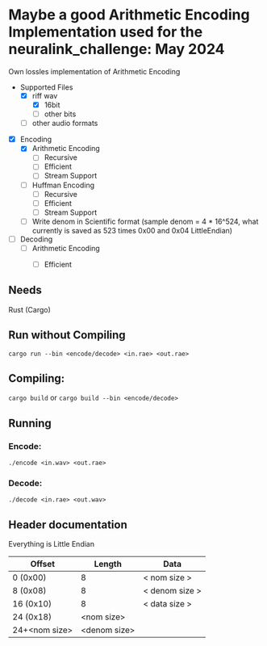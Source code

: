 # Maybe a good Arithmetic Encoding Implementation used for the neuralink_challenge: May 2024

Own lossles implementation of Arithmetic Encoding

- Supported Files
  - [x] riff wav
    - [x] 16bit
    - [ ] other bits
  - [ ] other audio formats
-  [x] Encoding
   - [x] Arithmetic Encoding
     - [ ] Recursive
     - [ ] Efficient
     - [ ] Stream Support
   - [ ] Huffman Encoding
     - [ ] Recursive
     - [ ] Efficient
     - [ ] Stream Support
   - [ ] Write denom in Scientific format (sample denom = 4 * 16^524, what currently is saved as 523 times 0x00 and 0x04 LittleEndian)
-  [ ] Decoding
   - [ ] Arithmetic Encoding
     - [ ] Efficient


## Needs
Rust (Cargo)

## Run without Compiling
```cargo run --bin <encode/decode> <in.rae> <out.rae>```

## Compiling:
```cargo build``` or ```cargo build --bin <encode/decode>```

## Running
### Encode:
```
./encode <in.wav> <out.rae>
```
### Decode:
```
./decode <in.rae> <out.wav>
```

## Header documentation

Everything is Little Endian

| Offset				  | Length					| Data              |
|-----------------|-----------------|-------------------|
| 0 	(0x00)			|	8						  	|	\< nom size \>    |
| 8 	(0x08)			|	8								| \< denom size \>  |
| 16 	(0x10)			|	8								| \< data size \>   |
| 24 	(0x18)			|	\<nom size\>	| | \< nominator \>   |
| 24+\<nom size\> |	\<denom size\>|	| \< denominator \> |